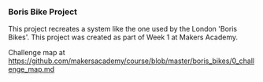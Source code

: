 ### Boris Bike Project

This project recreates a system like the one used by the London 'Boris Bikes'. This project was created as part of Week 1 at Makers Academy. 

Challenge map at https://github.com/makersacademy/course/blob/master/boris_bikes/0_challenge_map.md
